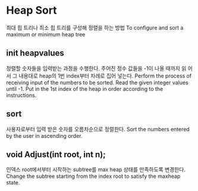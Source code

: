 # Heap Sort 
  최대 힙 트리나 최소 힙 트리를 구성해 정렬을 하는 방법
  To configure and sort a maximum or minimum heap tree
## init heapvalues
  정렬할 숫자들을 입력받는 과정을 수행한다. 주어진 정수 값들을 -1이 나올 때까지 읽
  어서 그 내용대로 heap의 1번 index부터 차례로 집어 넣는다.
  Perform the process of receiving input of the numbers to be sorted. Read the given integer values until -1.
  Put in the 1st index of the heap in order according to the instructions.
## sort
  사용자로부터 입력 받은 숫자를 오름차순으로 정렬한다.
  Sort the numbers entered by the user in ascending order.
  
## void Adjust(int root, int n);
  인덱스 root에서부터 시작하는 subtree를 max heap 상태를 만족하도록 변경한다.
  Change the subtree starting from the index root to satisfy the maxheap state.
 

